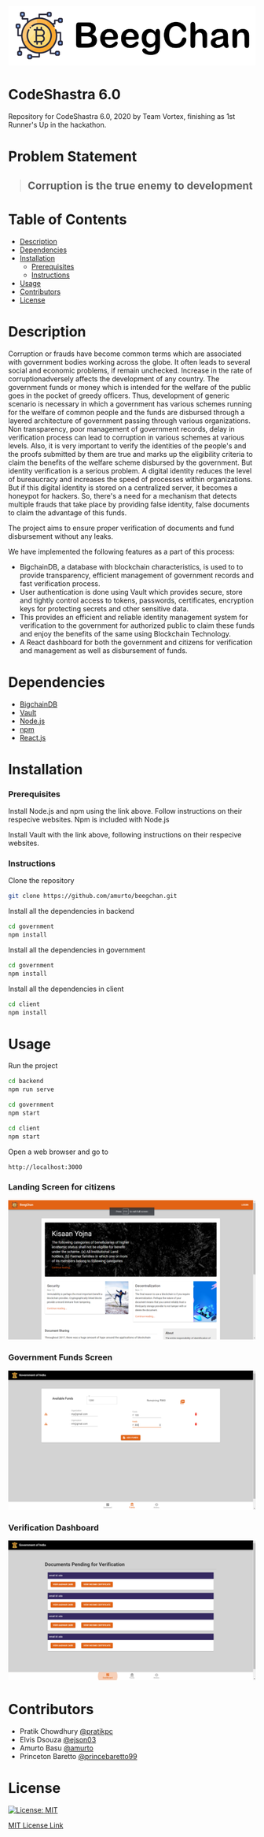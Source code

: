 ﻿![Image of Portal](images/logo.png)

# CodeShastra 6.0
Repository for CodeShastra 6.0, 2020 by Team Vortex, finishing as 1st Runner's Up in the hackathon.

# Problem Statement

> ## Corruption is the true enemy to development

# Table of Contents

* [Description](https://github.com/amurto/beegchan#description)
* [Dependencies](https://github.com/amurto/beegchan#dependencies)
* [Installation](https://github.com/amurto/beegchan#installation)
  * [Prerequisites](https://github.com/amurto/beegchan#prerequisites)
  * [Instructions](https://github.com/amurto/beegchan#instructions)
* [Usage](https://github.com/amurto/beegchan#usage)
* [Contributors](https://github.com/amurto/beegchan#contributors)
* [License](https://github.com/amurto/beegchan#license)

# Description

Corruption or frauds have become common terms which are associated with government bodies working across the globe. It often leads to several social and economic problems, if remain unchecked. Increase in the rate of corruptionadversely affects the development of any country. The government funds or money which is intended for the welfare of the public goes in the pocket of greedy officers. Thus, development of generic scenario is necessary in which a government has various schemes running for the welfare of common people and the funds are disbursed through a layered architecture of government passing through various organizations. Non transparency, poor management of government records, delay in verification process can lead to corruption in various schemes at various levels. Also, it is very important to verify the identities of the people's and the proofs submitted by them are true and marks up the eligibility criteria to claim the benefits of the welfare scheme disbursed by the government. But identity verification is a serious problem. A digital identity reduces the level of bureaucracy and increases the speed of processes within organizations. But if this digital identity is stored on a centralized server, it becomes a honeypot for hackers. So, there's a need for a mechanism that detects multiple frauds that take place by providing false identity, false documents to claim the advantage of this funds.

The project aims to ensure proper verification of documents and fund disbursement without any leaks. 

We have implemented the following features as a part of this process:
* BigchainDB, a database with blockchain characteristics, is used to to provide transparency, efficient management of government records and fast verification process.
* User authentication is done using Vault which provides secure, store and tightly control access to tokens, passwords, certificates, encryption keys for protecting secrets and other sensitive data.
* This provides an efficient and reliable identity management system for verification to the government for authorized public to claim these funds and enjoy the benefits of the same using Blockchain Technology.
* A React dashboard for both the government and citizens for verification and management as well as disbursement of funds.
 
# Dependencies

* [BigchainDB](https://www.bigchaindb.com/)
* [Vault](https://www.hashicorp.com/products/vault/)
* [Node.js](https://nodejs.org/en/)
* [npm](https://www.npmjs.com/)
* [React.js](https://reactjs.org/)

# Installation

### Prerequisites

Install Node.js and npm using the link above. Follow instructions on their respecive websites. Npm is included with Node.js

Install Vault with the link above, following instructions on their respecive websites.

### Instructions

Clone the repository
```bash
git clone https://github.com/amurto/beegchan.git
```

Install all the dependencies in backend
```bash
cd government 
npm install
```

Install all the dependencies in government
```bash
cd government 
npm install
```

Install all the dependencies in client
```bash
cd client 
npm install
```

# Usage

Run the project
```bash
cd backend
npm run serve
```

```bash
cd government
npm start
```

```bash
cd client
npm start
```

Open a web browser and go to
```bash
http://localhost:3000
```

### Landing Screen for citizens
![Image of Landing](images/ss3.png)

### Government Funds Screen
![Image of Funds](images/ss2.png)

### Verification Dashboard
![Image of Verification](images/ss1.png)


# Contributors

* Pratik Chowdhury [@pratikpc](https://github.com/pratikpc)
* Elvis Dsouza [@ejson03](https://github.com/ejson03)
* Amurto Basu [@amurto](https://github.com/amurto)
* Princeton Baretto [@princebaretto99](https://github.com/princebaretto99)

# License

[![License: MIT](https://img.shields.io/badge/License-MIT-yellow.svg)](https://opensource.org/licenses/MIT)

[MIT License Link](https://github.com/amurto/beegchan/blob/master/LICENSE)
